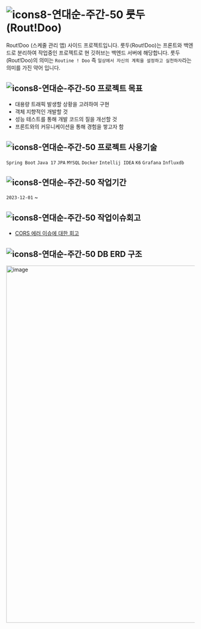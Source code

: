 #  ![icons8-연대순-주간-50](https://github.com/rhkdgur/Rout-Doo-backend/assets/67618667/8b45a8f0-dfa5-4027-8be9-cf255538e236) 룻두(Rout!Doo)
Rout!Doo (스케줄 관리 앱) 사이드 프로젝트입니다.
룻두(Rout!Doo)는 프론트와 백엔드로 분리하여 작업중인 프로젝트로 현 깃허브는 백엔드 서버에 해당합니다.
룻두(Rout!Doo)의 의미는 `Routine ! Doo` 즉 `일상에서 자신의 계획을 설정하고 실천하자`라는 의미를 가진 약어 입니다.


## ![icons8-연대순-주간-50](https://github.com/rhkdgur/Rout-Doo-backend/assets/67618667/8b45a8f0-dfa5-4027-8be9-cf255538e236) 프로젝트 목표
* 대용량 트래픽 발생할 상황을 고려하여 구현
* 객체 지향적인 개발할 것
* 성능 테스트를 통해 개발 코드의 질을 개선할 것
* 프론트와의 커뮤니케이션을 통해 경험을 쌓고자 함


## ![icons8-연대순-주간-50](https://github.com/rhkdgur/Rout-Doo-backend/assets/67618667/8b45a8f0-dfa5-4027-8be9-cf255538e236) 프로젝트 사용기술
`Spring Boot` `Java 17` `JPA` `MYSQL` `Docker` `Intellij IDEA` `K6` `Grafana` `Influxdb`


## ![icons8-연대순-주간-50](https://github.com/rhkdgur/Rout-Doo-backend/assets/67618667/8b45a8f0-dfa5-4027-8be9-cf255538e236) 작업기간
`2023-12-01` ~


## ![icons8-연대순-주간-50](https://github.com/rhkdgur/Rout-Doo-backend/assets/67618667/8b45a8f0-dfa5-4027-8be9-cf255538e236) 작업이슈회고
* [CORS 에러 이슈에 대한 회고](https://github.com/rhkdgur/Rout-Doo-backend/wiki/CrossOrigin-%EC%9D%B4%EC%8A%88-%EC%9B%90%EC%9D%B8%EA%B3%BC-%ED%95%B4%EA%B2%B0)

## ![icons8-연대순-주간-50](https://github.com/rhkdgur/Rout-Doo-backend/assets/67618667/8b45a8f0-dfa5-4027-8be9-cf255538e236) DB ERD 구조
<img width="952" alt="image" src="https://github.com/rhkdgur/Rout-Doo-backend/assets/67618667/38c99f8c-8543-47dc-a1e3-f498bb2bf2a4">
